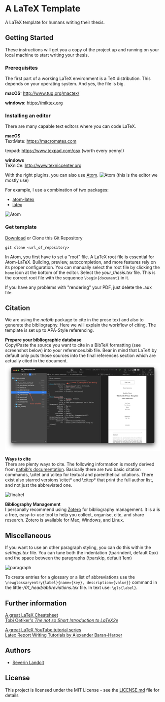 # A LaTeX Template

A LaTeX template for humans writing their thesis.

## Getting Started

These instructions will get you a copy of the project up and running on your local machine to start writing your thesis.

### Prerequisites
The first part of a working LaTeX environment is a TeX distribution. This depends on your operating system. And yes, the file is big.  

**macOS:**
http://www.tug.org/mactex/

**windows:**
https://miktex.org

### Installing an editor

There are many capable text editors where you can code LaTeX.

**macOS**\
TextMate: https://macromates.com

texpad: https://www.texpad.com/osx (worth every penny!)

**windows**\
TeXniCe: http://www.texniccenter.org

With the right plugins, you can also use [Atom](https://atom.io).
![Atom](https://raw.githubusercontent.com/severinlandolt/latex-thesis-template/master/images/atom01.png) (this is the editor we mostly use)

For example, I use a combination of two packages:

- [atom-latex](https://atom.io/packages/atom-latex)
- [latex](https://atom.io/packages/latex)

![Atom](https://raw.githubusercontent.com/severinlandolt/latex-thesis-template/master/images/atom-packages.png)

### Get template

[Download](https://github.com/severinlandolt/latex-thesis-template/archive/master.zip) or Clone this Git Repository

```
git clone <url_of_repository>
```

In Atom, you first have to set a "root" file. A LaTeX root file is essential for Atom-LaTeX. Building, preview, autocompletion, and more features rely on its proper configuration. You can manually select the root file by clicking the `home` icon at the bottom of the editor. Select the *your_thesis.tex* file. This is the correct root file with the sequence `\begin{document}` in it.

If you have any problems with "rendering" your PDF, just delete the .aux file.

## Citation

We are using the _natbib_ package to cite in the prose text and also to generate the bibliography. Here we will explain the workflow of citing. The template is set up to APA-Style referencing.

**Prepare your bibliographic database**\
Copy/Paste the source you want to cite in a BibTeX formatting (see screenshot below) into your references.bib file. Bear in mind that LaTeX by default only puts those sources into the final references section which are actually cited in the document.
![references01](https://raw.githubusercontent.com/severinlandolt/latex-thesis-template/master/images/references01.png)

**Ways to cite**\
There are plenty ways to cite. The following information is mostly derived from [natbib's documentation](https://ctan.org/pkg/natbib?lang=de). Basically there are two basic citation commands, \citet and \citep for textual and parenthetical citations. There exist also starred versions \citet* and \citep* that print the full author list, and not just the abbreviated one.<br>

![finalref](https://raw.githubusercontent.com/severinlandolt/latex-thesis-template/master/images/finalref3.png)

**Bibliography Management**\
I personally recommend using [Zotero](https://www.zotero.org/) for bibliography management. It is a is a free, easy-to-use tool to help you
collect, organise, cite, and share research. Zotero is available for Mac, Windows, and Linux.

## Miscellaneous

If you want to use an other paragraph styling, you can do this within the _settings.tex_ file. You can tune both the indentation (\parindent, default 0px) and the space between the paragraphs (\parskip, default 1em)

![paragraph](https://raw.githubusercontent.com/severinlandolt/latex-thesis-template/master/images/paragraph.png)

To create entries for a glossary or a list of abbreviations use the `\newglossaryentry{label}{name={key}, description={value}}` command in the little-_/01_head/abbreviations.tex_ file. In text use: `\gls{label}`.


## Further information

[A great LaTeX Cheatsheet](https://wch.github.io/latexsheet/)\
[Tobi Oetiker's *The not so Short Introduction to LaTeX2e*](https://tobi.oetiker.ch/lshort/lshort.pdf)

[A great LaTeX YouTube tutorial series](https://www.youtube.com/watch?v=FXujG7c9p8g&list=PLNnwglGGYoTtW7o4PHFOSWGevcdFa3v3D)\
[Latex Report Writing Tutorials by Alexander Baran-Harper](https://www.youtube.com/watch?v=FXujG7c9p8g&list=PLNnwglGGYoTtW7o4PHFOSWGevcdFa3v3D)

## Authors

* [Severin Landolt](https://github.com/severinlandolt)

## License

This project is licensed under the MIT License - see the [LICENSE.md](https://github.com/severinlandolt/latex-thesis-template/blob/master/LICENSE) file for details

